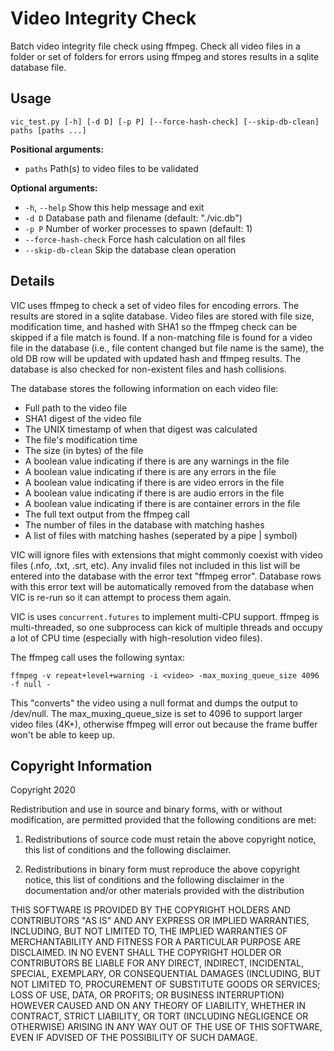 # Video Integrity Check
Batch video integrity file check using ffmpeg. Check all video files in a folder or set of folders for errors using ffmpeg and stores results in a sqlite database file.

## Usage
`vic_test.py [-h] [-d D] [-p P] [--force-hash-check] [--skip-db-clean] paths [paths ...]`

**Positional arguments:**

- `paths`               Path(s) to video files to be validated

**Optional arguments:**

- `-h`, `--help`          Show this help message and exit
- `-d D`                Database path and filename (default: "./vic.db")
- `-p P`                Number of worker processes to spawn (default: 1)
- `--force-hash-check`  Force hash calculation on all files
- `--skip-db-clean`     Skip the database clean operation

## Details
VIC uses ffmpeg to check a set of video files for encoding errors. The results are stored in a sqlite database. Video files are stored with file size, modification time, and hashed with SHA1 so the ffmpeg check can be skipped if a file match is found. If a non-matching file is found for a video file in the database (i.e., file content changed but file name is the same), the old DB row will be updated with updated hash and ffmpeg results. The database is also checked for non-existent files and hash collisions.

The database stores the following information on each video file:

 - Full path to the video file
 - SHA1 digest of the video file
 - The UNIX timestamp of when that digest was calculated
 - The file's modification time
 - The size (in bytes) of the file
 - A boolean value indicating if there is are any warnings in the file
 - A boolean value indicating if there is are any errors in the file
 - A boolean value indicating if there is are video errors in the file
 - A boolean value indicating if there is are audio errors in the file
 - A boolean value indicating if there is are container errors in the file
 - The full text output from the ffmpeg call
 - The number of files in the database with matching hashes
 - A list of files with matching hashes (seperated by a pipe | symbol)

VIC will ignore files with extensions that might commonly coexist with video files (.nfo, .txt, .srt, etc). Any invalid files not included in this list will be entered into the database with the error text "ffmpeg error". Database rows with this error text will be automatically removed from the database when VIC is re-run so it can attempt to process them again.

VIC is uses `concurrent.futures` to implement multi-CPU support. ffmpeg is multi-threaded, so one subprocess can kick of multiple threads and occupy a lot of CPU time (especially with high-resolution video files).

The ffmpeg call uses the following syntax:

`ffmpeg -v repeat+level+warning -i <video> -max_muxing_queue_size 4096 -f null -`

This "converts" the video using a null format and dumps the output to /dev/null. The max_muxing_queue_size is set to 4096 to support larger video files (4K+), otherwise ffmpeg will error out because the frame buffer won't be able to keep up.

## Copyright Information
Copyright 2020

Redistribution and use in source and binary forms, with or without modification, are permitted provided that the following conditions are met:

 1. Redistributions of source code must retain the above copyright notice, this list of conditions and the following disclaimer.

 2. Redistributions in binary form must reproduce the above copyright notice, this list of conditions and the following disclaimer in the documentation and/or other materials provided with the distribution

THIS SOFTWARE IS PROVIDED BY THE COPYRIGHT HOLDERS AND CONTRIBUTORS "AS IS" AND ANY EXPRESS OR IMPLIED WARRANTIES, INCLUDING, BUT NOT LIMITED TO, THE IMPLIED WARRANTIES OF MERCHANTABILITY AND FITNESS FOR A PARTICULAR PURPOSE ARE DISCLAIMED. IN NO EVENT SHALL THE COPYRIGHT HOLDER OR CONTRIBUTORS BE LIABLE FOR ANY DIRECT, INDIRECT, INCIDENTAL, SPECIAL, EXEMPLARY, OR CONSEQUENTIAL DAMAGES (INCLUDING, BUT NOT LIMITED TO, PROCUREMENT OF SUBSTITUTE GOODS OR SERVICES; LOSS OF USE, DATA, OR PROFITS; OR BUSINESS INTERRUPTION) HOWEVER CAUSED AND ON ANY THEORY OF LIABILITY, WHETHER IN CONTRACT, STRICT LIABILITY, OR TORT (INCLUDING NEGLIGENCE OR OTHERWISE) ARISING IN ANY WAY OUT OF THE USE OF THIS SOFTWARE, EVEN IF ADVISED OF THE POSSIBILITY OF SUCH DAMAGE.
